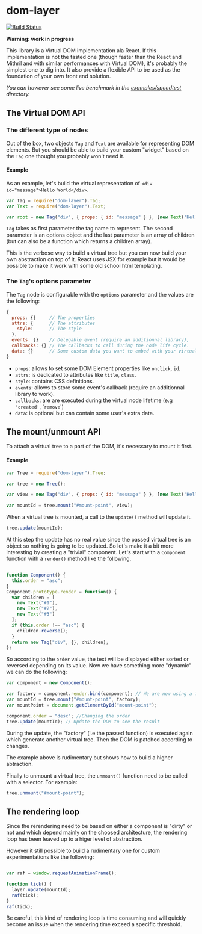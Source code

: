 # dom-layer

[![Build Status](https://travis-ci.org/crysalead-js/dom-layer.svg?branch=master)](https://travis-ci.org/crysalead-js/dom-layer)

**Warning: work in progress**

This library is a Virtual DOM implementation ala React. If this implementation is not the fasted one (though faster than the React and Mithril and with similar performances with Virtual DOM), it's probably the simplest one to dig into. It also provide a flexible API to be used as the foundation of your own front end solution.

*You can however see some live benchmark in the [examples/speedtest](http://rawgit.com/crysalead-js/dom-layer/master/examples/speedtest/speedtest.html) directory.*

## The Virtual DOM API

### The different type of nodes

Out of the box, two objects `Tag` and `Text` are available for representing DOM elements. But you should be able to build your custom "widget" based on the `Tag` one thought you probably won't need it.

#### Example

As an example, let's build the virtual representation of `<div id="message">Hello World</div>`.

```js
var Tag = require("dom-layer").Tag;
var Text = require("dom-layer").Text;

var root = new Tag("div", { props: { id: "message" } }, [new Text('Hello World')]);
```

`Tag` takes as first parameter the tag name to represent. The second parameter is an options object and the last parameter is an array of children (but can also be a function which returns a children array).

This is the verbose way to build a virtual tree but you can now build your own abstraction on top of it. React uses JSX for example but it would be possible to make it work with some old school html templating.

### The `Tag`'s options parameter

The `Tag` node is configurable with the `options` parameter and the values are the following:

```js
{
  props: {}     // The properties
  attrs: {      // The attributes
    style:      // The style
  },
  events: {}    // Delegable event (require an additionnal library),
  callbacks: {} // The callbacks to call during the node life cycle.
  data: {}      // Some custom data you want to embed with your virtual node.
}
```

- `props`: allows to set some DOM Element properties like `onclick`, `id`.
- `attrs`: is dedicated to attributes like `title`, `class`.
- `style`: contains CSS definitions.
- `events`: allows to store some event's callback (require an additionnal library to work).
- `callbacks`: are are executed during the virtual node lifetime (e.g `'created'`, '`remove`')
- `data`: is optional but can contain some user's extra data.

## The mount/unmount API

To attach a virtual tree to a part of the DOM, it's necessary to mount it first.

#### Example

```js
var Tree = require("dom-layer").Tree;

var tree = new Tree();

var view = new Tag("div", { props: { id: "message" } }, [new Text('Hello World')]);

var mountId = tree.mount("#mount-point", view);
```

When a virtual tree is mounted, a call to the `update()` method will update it.

```js
tree.update(mountId);
```

At this step the update has no real value since the passed virtual tree is an object so nothing is going to be updated. So let's make it a bit more interesting by creating a "trivial" component. Let's start with a `Component` function with a `render()` method like the following.

```js

function Component() {
  this.order = "asc";
}
Component.prototype.render = function() {
  var children = [
    new Text("#1"),
    new Text("#2"),
    new Text("#3")
  ];
  if (this.order !== "asc") {
    children.reverse();
  }
  return new Tag("div", {}, children);
};
```

So according to the `order` value, the text will be displayed either sorted or reversed depending on its value. Now we have something more "dynamic" we can do the following:

```js
var component = new Component();

var factory = component.render.bind(component); // We are now using a function
var mountId = tree.mount("#mount-point", factory);
var mountPoint = document.getElementById("mount-point");

component.order = "desc"; //Changing the order
tree.update(mountId); // Update the DOM to see the result
```

During the update, the "factory" (i.e the passed function) is executed again which generate another virtual tree. Then the DOM is patched according to changes.

The example above is rudimentary but shows how to build a higher abtraction.

Finally to unmount a virtual tree, the `unmount()` function need to be called with a selector. For example:

```js
tree.unmount("#mount-point");
```

## The rendering loop

Since the rerendering need to be based on either a component is "dirty" or not and which depend mainly on the choosed architecture, the rendering loop has been leaved up to a higer level of abstraction.

However it still possible to build a rudimentary one for custom experimentations like the following:

```js

var raf = window.requestAnimationFrame();

function tick() {
  layer.update(mountId);
  raf(tick);
}
raf(tick);
```

Be careful, this kind of rendering loop is time consuming and will quickly become an issue when the rendering time exceed a specific threshold.
